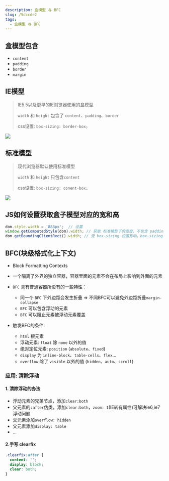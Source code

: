 ```yaml
---
description: 盒模型 与 BFC
slug: /5dccde2
tags: 
  - 盒模型 与 BFC
---
```


## 盒模型包含
+ `content`
+ `padding`
+ `border`
+ `margin`

## IE模型
> IE5.5以及更早的IE浏览器使用的盒模型
>
> `width` 和 `height` 包含了 `content`、`padding`、`border`
>
> css设置: `box-sizing: border-box;`

![](@site/static/docs/04.CSS篇/盒模型.jpg)


## 标准模型
> 现代浏览器默认使用标准模型
>
> `width` 和 `height` 只包含`content`
>
> css设置: `box-sizing: conent-box;`

![](@site/static/docs/04.CSS篇/标准模型.jpg)

## JS如何设置获取盒子模型对应的宽和高
```js
dom.style.width = '888px';  // 设置
window.getComputedStyle(dom).width; // 获取 标准模型下的宽度，不包含 padding和border
dom.getBoundingClientRect().width; // 受 box-sizing 设置影响，box-sizing: border-box时，包含 padding和border
```

## BFC(块级格式化上下文)
+ Block Formatting Contexts
+ 一个隔离了外界的独立容器，容器里面的元素不会在布局上影响到外面的元素
+ `BFC` 具有普通容器所没有的一些特性：
  + 同一个 `BFC` 下外边距会发生折叠 => 不同BFC可以避免外边距折叠`margin-collapse`
  + `BFC` 可以包含浮动的元素
  + `BFC` 可以阻止元素被浮动元素覆盖

+ 触发BFC的条件:
  + `html` 根元素
  + 浮动元素: `float` 除 `none` 以外的值
  + 绝对定位元素: `position` (`absolute`、`fixed`)
  + `display` 为 `inline-block`、`table-cells`、`flex`...
  + `overflow` 除了 `visible` 以外的值 (`hidden`、`auto`、`scroll`)

### 应用: 清除浮动
#### 1. 清除浮动的办法
+ 浮动元素的兄弟节点，添加`clear:both`
+ 父元素的`:after`伪类，添加`clear:both`，`zoom: 1`(IE转有属性)可解决ie6,ie7浮动问题
+ 父元素添加`overflow: hidden`
+ 父元素添加`display: table`
+ ...

#### 2.手写 clearfix
```css
.clearfix:after {
  content: '';
  display: block;
  clear: both;
}
```


